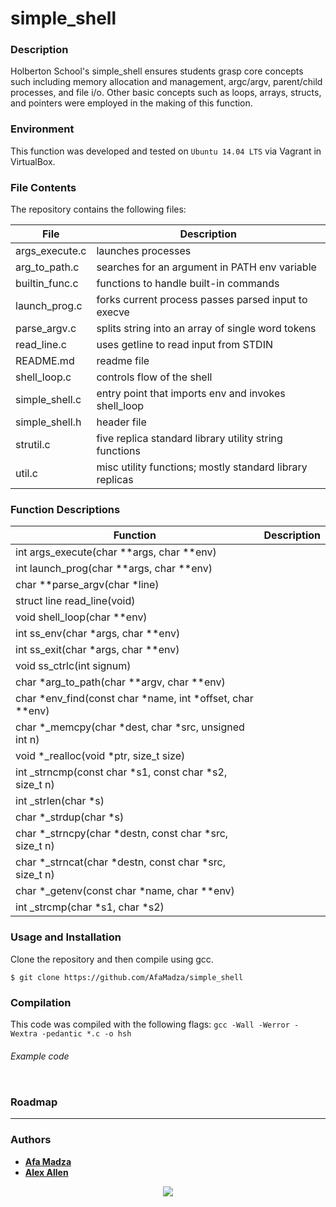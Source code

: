 # simple_shell
### Description
Holberton School's simple_shell ensures students grasp core concepts such including memory allocation and management, argc/argv, parent/child processes, and file i/o. Other basic concepts such as loops, arrays, structs, and pointers were employed in the making of this function.

### Environment
This function was developed and tested on `Ubuntu 14.04 LTS` via Vagrant in VirtualBox.

### File Contents
The repository contains the following files:

   **File**   |   **Description**
-------------- | ---------------------
args_execute.c | launches processes
arg_to_path.c | searches for an argument in PATH env variable
builtin_func.c | functions to handle built-in commands
launch_prog.c | forks current process passes parsed input to execve
parse_argv.c | splits string into an array of single word tokens
read_line.c | uses getline to read input from STDIN
README.md | readme file
shell_loop.c | controls flow of the shell
simple_shell.c | entry point that imports env and invokes shell_loop
simple_shell.h | header file
strutil.c | five replica standard library utility string functions
util.c | misc utility functions; mostly standard library replicas

### Function Descriptions

 **Function** | **Description**
-------------- | -----------------
int args_execute(char **args, char **env) | 
int launch_prog(char **args, char **env) | 
char **parse_argv(char *line) | 
struct line read_line(void) | 
void shell_loop(char **env) | 
int ss_env(char *args, char **env) | 
int ss_exit(char *args, char **env) | 
void ss_ctrlc(int signum) | 
char *arg_to_path(char **argv, char **env) | 
char *env_find(const char *name, int *offset, char **env) | 
char *_memcpy(char *dest, char *src, unsigned int n) | 
void *_realloc(void *ptr, size_t size) | 
int _strncmp(const char *s1, const char *s2, size_t n) | 
int _strlen(char *s) | 
char *_strdup(char *s) | 
char *_strncpy(char *destn, const char *src, size_t n) | 
char *_strncat(char *destn, const char *src, size_t n) | 
char *_getenv(const char *name, char **env) | 
int _strcmp(char *s1, char *s2) | 

### Usage and Installation
Clone the repository and then compile using gcc.
```
$ git clone https://github.com/AfaMadza/simple_shell
```
### Compilation

This code was compiled with the following flags:
` gcc -Wall -Werror -Wextra -pedantic *.c -o hsh `

###### Example code

```

```

###  Roadmap

---

### Authors

* [**Afa Madza**](https://github.com/AfaMadza)
* [**Alex Allen**](https://github.com/sanjurosaves)

<p align="center">
<a href="https://www.holbertonschool.com"><img src="https://intranet.hbtn.io/assets/holberton-logo-simplified-d4e8a1e8bf5ad93c8c3ce32895b4b53749b477b7ba7342d7f064e6883bcd3be2.png"></a>
</p>